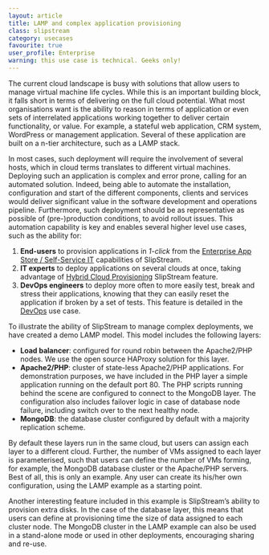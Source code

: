 ```yaml
---
layout: article
title: LAMP and complex application provisioning
class: slipstream
category: usecases
favourite: true
user_profile: Enterprise
warning: this use case is technical. Geeks only!
---
```


The current cloud landscape is busy with solutions that allow users to manage virtual machine life cycles. While this is an important building block, it falls short in terms of delivering on the full cloud potential.
What most organisations want is the ability to reason in terms of application or even sets of interrelated applications working together to deliver certain functionality, or value. For example, a stateful web application, CRM system, WordPress or management application. Several of these application are built on a n-tier architecture, such as a LAMP stack.

In most cases, such deployment will require the involvement of several hosts, which in cloud terms translates to different virtual machines. Deploying such an application is complex and error prone, calling for an automated solution. Indeed, being able to automate the installation, configuration and start of the different components, clients and services would deliver significant value in the software development and operations pipeline. Furthermore, such deployment should be as representative as possible of (pre-)production conditions, to avoid rollout issues. This automation capability is key and enables several higher level use cases, such as the ability for:

1. **End-users** to provision applications in *1-click* from the [Enterprise App Store / Self-Service IT](/products/slipstream-usecases.html#Enterprise-App-Store-/-Self-Service-IT) capabilities of SlipStream.
2. **IT experts** to deploy applications on several clouds at once, taking advantage of [Hybrid Cloud Provisioning](http://localhost:4000/products/slipstream-usecases.html#Hybrid-Cloud-Provisioning) SlipStream feature. 
3. **DevOps engineers** to deploy more often to more easily test, break and stress their applications, knowing that they can easily reset the application if broken by a set of tests. This feature is detailed in the [DevOps](http://localhost:4000/products/slipstream-usecases.html#DevOps-platform) use case.

To illustrate the ability of SlipStream to manage complex deployments, we have created a demo LAMP model. This model includes the following layers:

- **Load balancer**: configured for round robin between the Apache2/PHP nodes.  We use the open source HAProxy solution for this layer.
- **Apache2/PHP**: cluster of state-less Apache2/PHP applications. For demonstration purposes, we have included in the PHP layer a simple application running on the default port 80. The PHP scripts running behind the scene are configured to connect to the MongoDB layer. The configuration also includes failover logic in case of database node failure, including switch over to the next healthy node.
- **MongoDB**: the database cluster configured by default with a majority replication scheme.

By default these layers run in the same cloud, but users can assign each layer to a different cloud. Further, the number of VMs assigned to each layer is parameterised, such that users can define the number of VMs forming, for example, the MongoDB database cluster or the Apache/PHP servers. Best of all, this is only an example. Any user can create its his/her own configuration, using the LAMP example as a starting point.

Another interesting feature included in this example is SlipStream’s ability to provision extra disks. In the case of the database layer, this means that users can define at provisioning time the size of data assigned to each cluster node.  The MongoDB cluster in the LAMP example can also be used in a stand-alone mode or used in other deployments, encouraging sharing and re-use.

